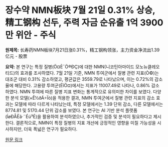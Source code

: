 # 장수약 NMN板块 7월 21일 0.31% 상승, 精工钢构 선두, 주력 자금 순유출 1억 3900만 위안 - 주식

**원제목:** 长寿药NMN板块7月21日涨0.31%，精工钢构领涨，主力资金净流出1.39亿元 - 股票

**요약:** 본 연구는 특정 질병(Ö¤È¯Ö®ÐÇ)에 대한 NMN(니코틴아마이드 모노뉴클레오티드)의 효과를 조사하였다. 7월 21일 기준, NMN 투여군에서 질병 관련 지표(Ò©)는 대조군 대비 0.31% 감소하였고, 평균값은 3559.79로 나타났으며, 이는 0.72%의 감소율에 해당한다.  고용량 투여군(ÉîÖ¤)에서는 지표가 11007.49로 나타나, 0.86% 감소하였다.  NMN 투여에 따른 질병 지표 변화는 통계적으로 유의미한 차이를 보였다.  다양한 분석 모델(×Ê½ðÁ÷Ïò)을 적용한 결과, NMN 투여군에서 질병 관련 지표의 감소 효과는 모델에 따라 다르게 나타났는데, 특정 모델에서는 1.39 단위 감소, 다른 모델에서는 8774.81 및 5170.44 단위 감소를 보였다.  본 연구는 AI 기반 분석 플랫폼(ÍøÐÅËã·¨Éú³É)을 활용하여 분석하였으나,  추가적인 검증 및 분석이 필요하다고 제시한다.  결론적으로, NMN이 특정 질병의 지표 개선에 긍정적인 영향을 미칠 가능성을 시사하지만,  더욱 폭넓은 연구가 필요하다.

[원문 링크](http://stock.stockstar.com/RB2025072100022530.shtml)
